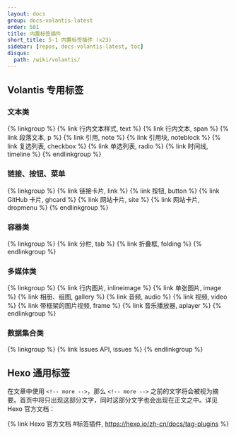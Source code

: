 ```yaml
---
layout: docs
group: docs-volantis-latest
order: 501
title: 内置标签插件
short_title: 5-1 内置标签插件 (x23)
sidebar: [repos, docs-volantis-latest, toc]
disqus:
  path: /wiki/volantis/
---
```


## Volantis 专用标签

### 文本类

{% linkgroup %}
{% link 行内文本样式, text %}
{% link 行内文本, span %}
{% link 段落文本, p %}
{% link 引用, note %}
{% link 引用块, noteblock %}
{% link 复选列表, checkbox %}
{% link 单选列表, radio %}
{% link 时间线, timeline %}
{% endlinkgroup %}

### 链接、按钮、菜单

{% linkgroup %}
{% link 链接卡片, link %}
{% link 按钮, button %}
{% link GitHub 卡片, ghcard %}
{% link 网站卡片, site %}
{% link 网站卡片, dropmenu %}
{% endlinkgroup %}


### 容器类

{% linkgroup %}
{% link 分栏, tab %}
{% link 折叠框, folding %}
{% endlinkgroup %}


### 多媒体类

{% linkgroup %}
{% link 行内图片, inlineimage %}
{% link 单张图片, image %}
{% link 相册、组图, gallery %}
{% link 音频, audio %}
{% link 视频, video %}
{% link 带框架的图片视频, frame %}
{% link 音乐播放器, aplayer %}
{% endlinkgroup %}

### 数据集合类

{% linkgroup %}
{% link Issues API, issues %}
{% endlinkgroup %}


## Hexo 通用标签

在文章中使用 `<!-- more -->`，那么 `<!-- more -->` 之前的文字将会被视为摘要。首页中将只出现这部分文字，同时这部分文字也会出现在正文之中。详见 Hexo 官方文档：

{% link Hexo 官方文档 #标签插件, https://hexo.io/zh-cn/docs/tag-plugins %}
